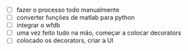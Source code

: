 - [ ] fazer o processo todo manualmente
- [ ] converter funções de matlab para python
- [ ] integrar o wfdb
- [ ] uma vez feito tudo na mão, começar a colocar decorators
- [ ] colocado os decorators, criar a UI
